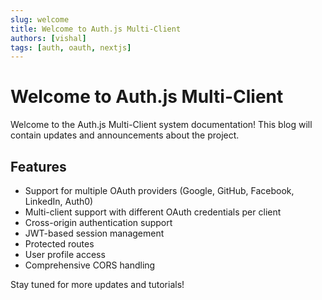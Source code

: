 ```yaml
---
slug: welcome
title: Welcome to Auth.js Multi-Client
authors: [vishal]
tags: [auth, oauth, nextjs]
---
```


# Welcome to Auth.js Multi-Client

Welcome to the Auth.js Multi-Client system documentation! This blog will contain updates and announcements about the project.

<!-- truncate -->

## Features

- Support for multiple OAuth providers (Google, GitHub, Facebook, LinkedIn, Auth0)
- Multi-client support with different OAuth credentials per client
- Cross-origin authentication support
- JWT-based session management
- Protected routes
- User profile access
- Comprehensive CORS handling

Stay tuned for more updates and tutorials!

